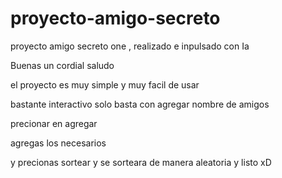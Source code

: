 # proyecto-amigo-secreto

proyecto amigo secreto one , realizado e inpulsado con Ia

Buenas un cordial saludo 

el proyecto es muy simple y muy facil de usar 

bastante interactivo solo basta con agregar nombre de amigos

precionar en agregar 

agregas los necesarios 

y precionas sortear y se sorteara de manera aleatoria 
y
listo xD
